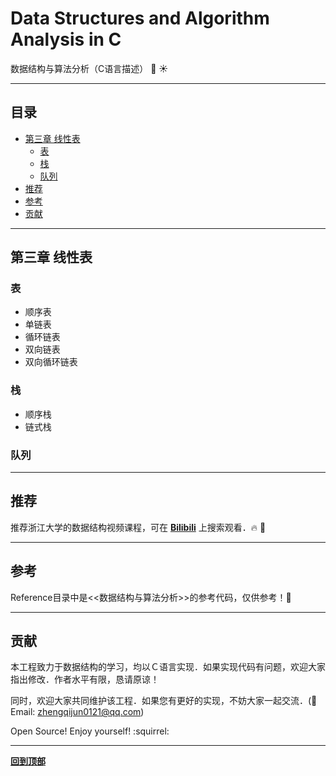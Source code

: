 # Data Structures and Algorithm Analysis in C
数据结构与算法分析（C语言描述） :100: :sunny:

----

## 目录
<!-- vim-markdown-toc GFM -->

* [第三章 线性表](#第三章-线性表)
    * [表](#表)
    * [栈](#栈)
    * [队列](#队列)
* [推荐](#推荐)
* [参考](#参考)
* [贡献](#贡献)

<!-- vim-markdown-toc -->

----

## 第三章 线性表
### 表
- 顺序表
- 单链表
- 循环链表
- 双向链表
- 双向循环链表

### 栈
- 顺序栈
- 链式栈

### 队列

----

## 推荐
推荐浙江大学的数据结构视频课程，可在 **[Bilibili](https://www.bilibili.com/)** 上搜索观看．:fire: :whale:

----

## 参考
Reference目录中是<<数据结构与算法分析>>的参考代码，仅供参考！:see_no_evil:

----

## 贡献
本工程致力于数据结构的学习，均以Ｃ语言实现．如果实现代码有问题，欢迎大家指出修改．作者水平有限，恳请原谅！

同时，欢迎大家共同维护该工程．如果您有更好的实现，不妨大家一起交流．(:e-mail: Email: zhengqijun0121@qq.com)

Open Source! Enjoy yourself! :squirrel:

----

**[回到顶部](#目录)**

<!-- EOF -->

